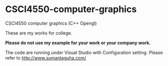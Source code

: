 # CSCI4550-computer-graphics
CSCI4550 computer graphics (C++ Opengl)

These are my works for college. 

**Please do not use my example for your work or your company work.**

The code are running under Visual Studio with Configuration setting. Please refer to http://www.sumantaguha.com/

